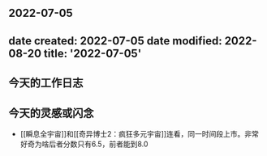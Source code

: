 2022-07-05
---
date created: 2022-07-05
date modified: 2022-08-20
title: '2022-07-05'
---

## 今天的工作日志

## 今天的灵感或闪念

- [[瞬息全宇宙]]和[[奇异博士2：疯狂多元宇宙]]连看，同一时间段上市。非常好奇为啥后者分数只有6.5，前者能到8.0
